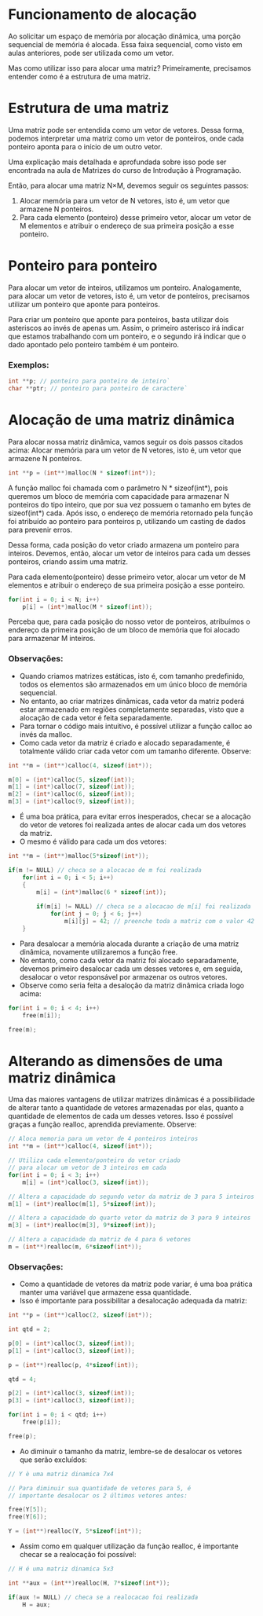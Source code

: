 # Funcionamento de alocação
Ao solicitar um espaço de memória por alocação dinâmica, uma porção sequencial de memória é alocada.
Essa faixa sequencial, como visto em aulas anteriores, pode ser utilizada como um vetor.

Mas como utilizar isso para alocar uma matriz? Primeiramente, precisamos entender como é a estrutura de uma matriz.

# Estrutura de uma matriz
Uma matriz pode ser entendida como um vetor de vetores.
Dessa forma, podemos interpretar uma matriz como um vetor de ponteiros, onde cada ponteiro aponta para o início de um outro vetor.

Uma explicação mais detalhada e aprofundada sobre isso pode ser encontrada na aula de Matrizes do curso de Introdução à Programação.

Então, para alocar uma matriz N×M, devemos seguir os seguintes passos:
1. Alocar memória para um vetor de N vetores, isto é, um vetor que armazene N ponteiros.
2. Para cada elemento (ponteiro) desse primeiro vetor, alocar um vetor de M elementos e atribuir o endereço de sua primeira posição a esse ponteiro.

# Ponteiro para ponteiro
Para alocar um vetor de inteiros, utilizamos um ponteiro.
Analogamente, para alocar um vetor de vetores, isto é, um vetor de ponteiros, precisamos utilizar um ponteiro que aponte para ponteiros.

Para criar um ponteiro que aponte para ponteiros, basta utilizar dois asteriscos ao invés de apenas um.
Assim, o primeiro asterisco irá indicar que estamos trabalhando com um ponteiro, e o segundo irá indicar que o dado apontado pelo ponteiro também é um ponteiro.

### Exemplos:

```c
int **p; // ponteiro para ponteiro de inteiro`
char **ptr; // ponteiro para ponteiro de caractere`
````

# Alocação de uma matriz dinâmica

Para alocar nossa matriz dinâmica, vamos seguir os dois passos citados acima:
Alocar memória para um vetor de N vetores, isto é, um vetor que armazene N ponteiros.

```c
int **p = (int**)malloc(N * sizeof(int*));
```

A função malloc foi chamada com o parâmetro N * sizeof(int*), pois queremos um bloco de memória com capacidade para armazenar N ponteiros do tipo inteiro, que por sua vez possuem o tamanho em bytes de sizeof(int*) cada.
Após isso, o endereço de memória retornado pela função foi atribuído ao ponteiro para ponteiros p, utilizando um casting de dados para prevenir erros.

Dessa forma, cada posição do vetor criado armazena um ponteiro para inteiros.
Devemos, então, alocar um vetor de inteiros para cada um desses ponteiros, criando assim uma matriz.

Para cada elemento(ponteiro) desse primeiro vetor, alocar um vetor de M elementos e atribuir o endereço de sua primeira posição a esse ponteiro.

```c
for(int i = 0; i < N; i++)
    p[i] = (int*)malloc(M * sizeof(int));
```

Perceba que, para cada posição do nosso vetor de ponteiros, atribuímos o endereço da primeira posição de um bloco de memória que foi alocado para armazenar M inteiros.

### Observações:

* Quando criamos matrizes estáticas, isto é, com tamanho predefinido, todos os elementos são armazenados em um único bloco de memória sequencial. 
* No entanto, ao criar matrizes dinâmicas, cada vetor da matriz poderá estar armazenado em regiões completamente separadas, visto que a alocação de cada vetor é feita separadamente.
* Para tornar o código mais intuitivo, é possível utilizar a função calloc ao invés da malloc.
* Como cada vetor da matriz é criado e alocado separadamente, é totalmente válido criar cada vetor com um tamanho diferente. Observe:

```c
int **m = (int**)calloc(4, sizeof(int*));

m[0] = (int*)calloc(5, sizeof(int));
m[1] = (int*)calloc(7, sizeof(int));
m[2] = (int*)calloc(6, sizeof(int));
m[3] = (int*)calloc(9, sizeof(int));
```

* É uma boa prática, para evitar erros inesperados, checar se a alocação do vetor de vetores foi realizada antes de alocar cada um dos vetores da matriz. 
* O mesmo é válido para cada um dos vetores:

```c
int **m = (int**)malloc(5*sizeof(int*));

if(m != NULL) // checa se a alocacao de m foi realizada
    for(int i = 0; i < 5; i++)
    {
        m[i] = (int*)malloc(6 * sizeof(int));
        
        if(m[i] != NULL) // checa se a alocacao de m[i] foi realizada
            for(int j = 0; j < 6; j++)
                m[i][j] = 42; // preenche toda a matriz com o valor 42
    }
```

* Para desalocar a memória alocada durante a criação de uma matriz dinâmica, novamente utilizaremos a função free.
* No entanto, como cada vetor da matriz foi alocado separadamente, devemos primeiro desalocar cada um desses vetores e, em seguida, desalocar o vetor responsável por armazenar os outros vetores.
* Observe como seria feita a desaloção da matriz dinâmica criada logo acima:

```c
for(int i = 0; i < 4; i++)
    free(m[i]);

free(m);
```

# Alterando as dimensões de uma matriz dinâmica

Uma das maiores vantagens de utilizar matrizes dinâmicas é a possibilidade de alterar tanto a quantidade de vetores armazenadas por elas, quanto a quantidade de elementos de cada um desses vetores.
Isso é possível graças a função realloc, aprendida previamente. Observe:

```c
// Aloca memoria para um vetor de 4 ponteiros inteiros
int **m = (int**)calloc(4, sizeof(int*));

// Utiliza cada elemento/ponteiro do vetor criado
// para alocar um vetor de 3 inteiros em cada
for(int i = 0; i < 3; i++)
    m[i] = (int*)calloc(3, sizeof(int));

// Altera a capacidade do segundo vetor da matriz de 3 para 5 inteiros
m[1] = (int*)realloc(m[1], 5*sizeof(int));

// Altera a capacidade do quarto vetor da matriz de 3 para 9 inteiros
m[3] = (int*)realloc(m[3], 9*sizeof(int));

// Altera a capacidade da matriz de 4 para 6 vetores
m = (int**)realloc(m, 6*sizeof(int*));
```

### Observações:

* Como a quantidade de vetores da matriz pode variar, é uma boa prática manter uma variável que armazene essa quantidade.
* Isso é importante para possibilitar a desalocação adequada da matriz:
  
```c
int **p = (int**)calloc(2, sizeof(int*));

int qtd = 2;

p[0] = (int*)calloc(3, sizeof(int));
p[1] = (int*)calloc(3, sizeof(int));

p = (int**)realloc(p, 4*sizeof(int));

qtd = 4;

p[2] = (int*)calloc(3, sizeof(int));
p[3] = (int*)calloc(3, sizeof(int));

for(int i = 0; i < qtd; i++)
    free(p[i]);

free(p);
```

* Ao diminuir o tamanho da matriz, lembre-se de desalocar os vetores que serão excluídos:

```c
// Y è uma matriz dinamica 7x4

// Para diminuir sua quantidade de vetores para 5, é
// importante desalocar os 2 últimos vetores antes:

free(Y[5]);
free(Y[6]);

Y = (int**)realloc(Y, 5*sizeof(int*));
```

* Assim como em qualquer utilização da função realloc, é importante checar se a realocação foi possível:

```c
// H é uma matriz dinamica 5x3

int **aux = (int**)realloc(H, 7*sizeof(int*));

if(aux != NULL) // checa se a realocacao foi realizada
    H = aux;
```